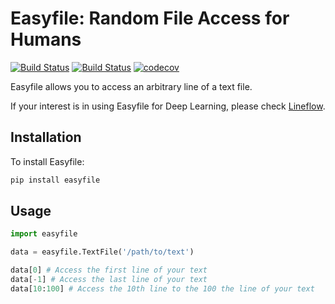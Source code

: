 # Easyfile: Random File Access for Humans
[![Build Status](https://travis-ci.org/yasufumy/easyfile.svg?branch=master)](https://github.com/yasufumy/easyfile/actions)
[![Build Status](https://github.com/yasufumy/easyfile/workflows/Flake8%20and%20pytest/badge.svg)]()
[![codecov](https://codecov.io/gh/yasufumy/easyfile/branch/master/graph/badge.svg)](https://codecov.io/gh/yasufumy/easyfile)

Easyfile allows you to access an arbitrary line of a text file.

If your interest is in using Easyfile for Deep Learning, please check [Lineflow](https://github.com/yasufumy/lineflow).

## Installation

To install Easyfile:

```bash
pip install easyfile
```

## Usage

```py
import easyfile

data = easyfile.TextFile('/path/to/text')

data[0] # Access the first line of your text
data[-1] # Access the last line of your text
data[10:100] # Access the 10th line to the 100 the line of your text
```
